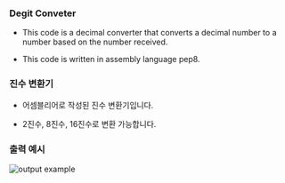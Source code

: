 ### Degit Conveter

 - This code is a decimal converter that converts a decimal number to a number based on the number received.

 - This code is written in assembly language pep8.
 
### 진수 변환기

 - 어셈블리어로 작성된 진수 변환기입니다.
 
 - 2진수, 8진수, 16진수로 변환 가능합니다.
 
### 출력 예시

![output example](images/output_example.PNG "output_example")

